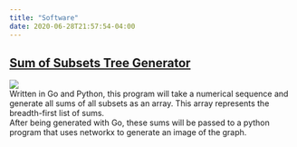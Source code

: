 ```yaml
---
title: "Software"
date: 2020-06-28T21:57:54-04:00
---
```


## [Sum of Subsets Tree Generator](http://localhost/sum-tree)  
![](/images/graph.png)  
Written in Go and Python, this program will take a numerical sequence and generate all sums of all subsets as an array. This array represents the breadth-first list of sums.  
After being generated with Go, these sums will be passed to a python program that uses networkx to generate an image of the graph.
